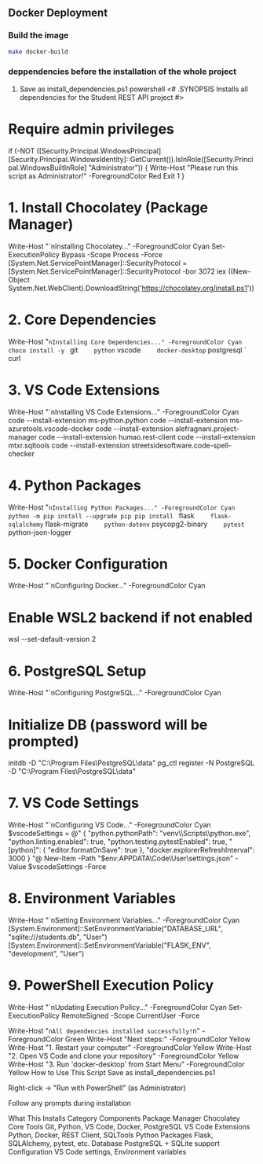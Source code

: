 ## Docker Deployment

### Build the image

```bash
make docker-build
```

### deppendencies before the installation of the whole project

1. Save as install_dependencies.ps1
   powershell
   <#
   .SYNOPSIS
   Installs all dependencies for the Student REST API project
   #>

# Require admin privileges

if (-NOT ([Security.Principal.WindowsPrincipal][Security.Principal.WindowsIdentity]::GetCurrent()).IsInRole([Security.Principal.WindowsBuiltInRole] "Administrator")) {
Write-Host "Please run this script as Administrator!" -ForegroundColor Red
Exit 1
}

# 1. Install Chocolatey (Package Manager)

Write-Host "`nInstalling Chocolatey..." -ForegroundColor Cyan
Set-ExecutionPolicy Bypass -Scope Process -Force
[System.Net.ServicePointManager]::SecurityProtocol = [System.Net.ServicePointManager]::SecurityProtocol -bor 3072
iex ((New-Object System.Net.WebClient).DownloadString('https://chocolatey.org/install.ps1'))

# 2. Core Dependencies

Write-Host "`nInstalling Core Dependencies..." -ForegroundColor Cyan
choco install -y `
git `    python`
vscode `    docker-desktop`
postgresql `
curl

# 3. VS Code Extensions

Write-Host "`nInstalling VS Code Extensions..." -ForegroundColor Cyan
code --install-extension ms-python.python
code --install-extension ms-azuretools.vscode-docker
code --install-extension alefragnani.project-manager
code --install-extension humao.rest-client
code --install-extension mtxr.sqltools
code --install-extension streetsidesoftware.code-spell-checker

# 4. Python Packages

Write-Host "`nInstalling Python Packages..." -ForegroundColor Cyan
python -m pip install --upgrade pip
pip install `
flask `    flask-sqlalchemy`
flask-migrate `    python-dotenv`
psycopg2-binary `    pytest`
python-json-logger

# 5. Docker Configuration

Write-Host "`nConfiguring Docker..." -ForegroundColor Cyan

# Enable WSL2 backend if not enabled

wsl --set-default-version 2

# 6. PostgreSQL Setup

Write-Host "`nConfiguring PostgreSQL..." -ForegroundColor Cyan

# Initialize DB (password will be prompted)

initdb -D "C:\Program Files\PostgreSQL\data"
pg_ctl register -N PostgreSQL -D "C:\Program Files\PostgreSQL\data"

# 7. VS Code Settings

Write-Host "`nConfiguring VS Code..." -ForegroundColor Cyan
$vscodeSettings = @"
{
    "python.pythonPath": "venv\\Scripts\\python.exe",
    "python.linting.enabled": true,
    "python.testing.pytestEnabled": true,
    "[python]": {
        "editor.formatOnSave": true
    },
    "docker.explorerRefreshInterval": 3000
}
"@
New-Item -Path "$env:APPDATA\Code\User\settings.json" -Value $vscodeSettings -Force

# 8. Environment Variables

Write-Host "`nSetting Environment Variables..." -ForegroundColor Cyan
[System.Environment]::SetEnvironmentVariable("DATABASE_URL", "sqlite:///students.db", "User")
[System.Environment]::SetEnvironmentVariable("FLASK_ENV", "development", "User")

# 9. PowerShell Execution Policy

Write-Host "`nUpdating Execution Policy..." -ForegroundColor Cyan
Set-ExecutionPolicy RemoteSigned -Scope CurrentUser -Force

Write-Host "`nAll dependencies installed successfully!`n" -ForegroundColor Green
Write-Host "Next steps:" -ForegroundColor Yellow
Write-Host "1. Restart your computer" -ForegroundColor Yellow
Write-Host "2. Open VS Code and clone your repository" -ForegroundColor Yellow
Write-Host "3. Run 'docker-desktop' from Start Menu" -ForegroundColor Yellow
How to Use This Script
Save as install_dependencies.ps1

Right-click → "Run with PowerShell" (as Administrator)

Follow any prompts during installation

What This Installs
Category Components
Package Manager Chocolatey
Core Tools Git, Python, VS Code, Docker, PostgreSQL
VS Code Extensions Python, Docker, REST Client, SQLTools
Python Packages Flask, SQLAlchemy, pytest, etc.
Database PostgreSQL + SQLite support
Configuration VS Code settings, Environment variables
